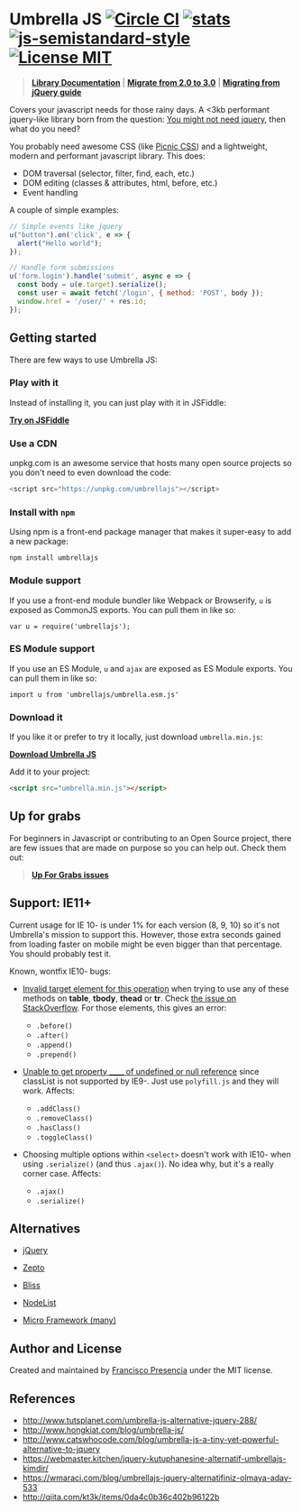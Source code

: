 # Umbrella JS [![Circle CI](https://circleci.com/gh/franciscop/umbrella/tree/master.svg?style=shield)](https://circleci.com/gh/franciscop/umbrella/tree/master) [![stats](https://data.jsdelivr.com/v1/package/npm/umbrellajs/badge?style=rounded)](https://www.jsdelivr.com/package/npm/umbrellajs) [![js-semistandard-style](https://img.shields.io/badge/code%20style-semistandard-brightgreen.svg)](https://github.com/Flet/semistandard) [![License MIT](https://img.shields.io/badge/license-MIT-blue.svg)](https://github.com/franciscop/umbrella/blob/master/LICENSE)

> [**Library Documentation**](http://umbrellajs.com/documentation) | [**Migrate from 2.0 to 3.0**](https://github.com/franciscop/umbrella/blob/master/migrate-2-to-3.md) | [**Migrating from jQuery guide**](https://github.com/franciscop/umbrella/blob/master/jquery.md)

Covers your javascript needs for those rainy days. A <3kb performant jquery-like library born from the question: [You might not need jquery](http://youmightnotneedjquery.com/), then what do you need?

You probably need awesome CSS (like [Picnic CSS](http://picnicss.com/)) and a lightweight, modern and performant javascript library. This does:

- DOM traversal (selector, filter, find, each, etc.)
- DOM editing (classes & attributes, html, before, etc.)
- Event handling

A couple of simple examples:

```js
// Simple events like jquery
u("button").on('click', e => {
  alert("Hello world");
});

// Handle form submissions
u('form.login').handle('submit', async e => {
  const body = u(e.target).serialize();
  const user = await fetch('/login', { method: 'POST', body });
  window.href = '/user/' + res.id;
});
```


## Getting started

There are few ways to use Umbrella JS:


### Play with it

Instead of installing it, you can just play with it in JSFiddle:

[**Try on JSFiddle**](https://jsfiddle.net/franciscop/mwpcqddj/)


### Use a CDN

unpkg.com is an awesome service that hosts many open source projects so you don't need to even download the code:

```js
<script src="https://unpkg.com/umbrellajs"></script>
```


### Install with `npm`

Using npm is a front-end package manager that makes it super-easy to add a new package:

```
npm install umbrellajs
```


### Module support

If you use a front-end module bundler like Webpack or Browserify, `u` is exposed as CommonJS exports. You can pull them in like so:

```
var u = require('umbrellajs');
```

### ES Module support

If you use an ES Module, `u` and `ajax` are exposed as ES Module exports.
You can pull them in like so:

```
import u from 'umbrellajs/umbrella.esm.js'
```

### Download it

If you like it or prefer to try it locally, just download `umbrella.min.js`:

[**Download Umbrella JS**](https://raw.githubusercontent.com/franciscop/umbrella/master/umbrella.min.js)

Add it to your project:

```html
<script src="umbrella.min.js"></script>
```


## Up for grabs

For beginners in Javascript or contributing to an Open Source project, there are few issues that are made on purpose so you can help out. Check them out:

> [**Up For Grabs issues**](https://github.com/franciscop/umbrella/labels/up-for-grabs)



## Support: IE11+

Current usage for IE 10- is under 1% for each version (8, 9, 10) so it's not Umbrella's mission to support this. However, those extra seconds gained from loading faster on mobile might be even bigger than that percentage. You should probably test it.

Known, wontfix IE10- bugs:

- [Invalid target element for this operation](http://caniuse.com/#feat=insertadjacenthtml) when trying to use any of these methods on **table**, **tbody**, **thead** or **tr**. Check [the issue on StackOverflow](http://stackoverflow.com/q/8771498/938236). For those elements, this gives an error:
  - `.before()`
  - `.after()`
  - `.append()`
  - `.prepend()`


- [Unable to get property ____ of undefined or null reference](http://caniuse.com/#search=classList) since classList is not supported by IE9-. Just use `polyfill.js` and they will work. Affects:
  - `.addClass()`
  - `.removeClass()`
  - `.hasClass()`
  - `.toggleClass()`

- Choosing multiple options within `<select>` doesn't work with IE10- when using `.serialize()` (and thus `.ajax()`). No idea why, but it's a really corner case. Affects:
  - `.ajax()`
  - `.serialize()`



## Alternatives

- [jQuery](https://jquery.com/)

- [Zepto](http://zeptojs.com/)

- [Bliss](http://blissfuljs.com/)

- [NodeList](https://github.com/eorroe/NodeList.js)

- [Micro Framework (many)](http://microjs.com/)


## Author and License

Created and maintained by [Francisco Presencia](https://github.com/franciscop) under the MIT license.


## References

- http://www.tutsplanet.com/umbrella-js-alternative-jquery-288/
- http://www.hongkiat.com/blog/umbrella-js/
- http://www.catswhocode.com/blog/umbrella-js-a-tiny-yet-powerful-alternative-to-jquery
- https://webmaster.kitchen/jquery-kutuphanesine-alternatif-umbrellajs-kimdir/
- https://wmaraci.com/blog/umbrellajs-jquery-alternatifiniz-olmaya-aday-533
- http://qiita.com/kt3k/items/0da4c0b36c402b96122b
